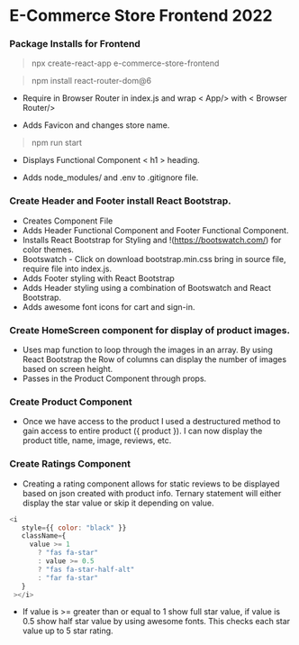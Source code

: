 # E-Commerce Store Frontend 2022

### Package Installs for Frontend

> npx create-react-app e-commerce-store-frontend

> npm install react-router-dom@6

* Require in Browser Router in index.js and wrap < App/> with < Browser Router/>

* Adds Favicon and changes store name.

> npm run start

* Displays Functional Component < h1 > heading.

* Adds node_modules/ and .env to .gitignore file.  

### Create Header and Footer install React Bootstrap.

* Creates Component File
* Adds Header Functional Component and Footer Functional Component.
* Installs React Bootstrap for Styling and !(https://bootswatch.com/) for color themes.
* Bootswatch - Click on download bootstrap.min.css bring in source file, require file into index.js.
* Adds Footer styling with React Bootstrap 
* Adds Header styling using a combination of Bootswatch and React Bootstrap.
* Adds awesome font icons for cart and sign-in.

### Create HomeScreen component for display of product images.

* Uses map function to loop through the images in an array.  By using React Bootstrap the Row of columns can display the number of images based on screen height.
* Passes in the Product Component through props.

### Create Product Component 
* Once we have access to the product I used a destructured method to gain access to entire product ({ product }).  I can now display the product title, name, image, reviews, etc.

### Create Ratings Component
* Creating a rating component allows for static reviews to be displayed based on json created with product info.  Ternary statement will either display the star value or skip it depending on value. 

```javascript
<i
   style={{ color: "black" }}
   className={
     value >= 1
       ? "fas fa-star"
       : value >= 0.5
       ? "fas fa-star-half-alt"
       : "far fa-star"
   }
 ></i>
```
* If value is >= greater than or equal to 1 show full star value, if value is 0.5 show half star value by using awesome fonts. This checks each star value up to 5 star rating.

# 